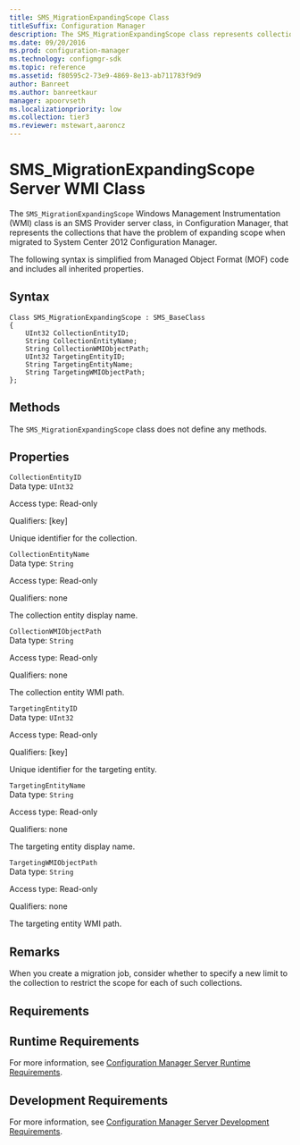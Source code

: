 ```yaml
---
title: SMS_MigrationExpandingScope Class
titleSuffix: Configuration Manager
description: The SMS_MigrationExpandingScope class represents collections that have the expanding scope problem when migrated to System Center 2012 Configuration Manager.
ms.date: 09/20/2016
ms.prod: configuration-manager
ms.technology: configmgr-sdk
ms.topic: reference
ms.assetid: f80595c2-73e9-4869-8e13-ab711783f9d9
author: Banreet
ms.author: banreetkaur
manager: apoorvseth
ms.localizationpriority: low
ms.collection: tier3
ms.reviewer: mstewart,aaroncz 
---
```

# SMS_MigrationExpandingScope Server WMI Class
The `SMS_MigrationExpandingScope` Windows Management Instrumentation (WMI) class is an SMS Provider server class, in Configuration Manager, that represents the collections that have the problem of expanding scope when migrated to System Center 2012 Configuration Manager.  

 The following syntax is simplified from Managed Object Format (MOF) code and includes all inherited properties.  

## Syntax  

```  
Class SMS_MigrationExpandingScope : SMS_BaseClass  
{  
    UInt32 CollectionEntityID;  
    String CollectionEntityName;  
    String CollectionWMIObjectPath;  
    UInt32 TargetingEntityID;  
    String TargetingEntityName;  
    String TargetingWMIObjectPath;  
};  
```  

## Methods  
 The `SMS_MigrationExpandingScope` class does not define any methods.  

## Properties  
 `CollectionEntityID`  
 Data type: `UInt32`  

 Access type: Read-only  

 Qualifiers: [key]  

 Unique identifier for the collection.  

 `CollectionEntityName`  
 Data type: `String`  

 Access type: Read-only  

 Qualifiers: none  

 The collection entity display name.  

 `CollectionWMIObjectPath`  
 Data type: `String`  

 Access type: Read-only  

 Qualifiers: none  

 The collection entity WMI path.  

 `TargetingEntityID`  
 Data type: `UInt32`  

 Access type: Read-only  

 Qualifiers: [key]  

 Unique identifier for the targeting entity.  

 `TargetingEntityName`  
 Data type: `String`  

 Access type: Read-only  

 Qualifiers: none  

 The targeting entity display name.  

 `TargetingWMIObjectPath`  
 Data type: `String`  

 Access type: Read-only  

 Qualifiers: none  

 The targeting entity WMI path.  

## Remarks  
 When you create a migration job, consider whether to specify a new limit to the collection to restrict the scope for each of such collections.  

## Requirements  

## Runtime Requirements  
 For more information, see [Configuration Manager Server Runtime Requirements](../../../../develop/core/reqs/server-runtime-requirements.md).  

## Development Requirements  
 For more information, see [Configuration Manager Server Development Requirements](../../../../develop/core/reqs/server-development-requirements.md).
